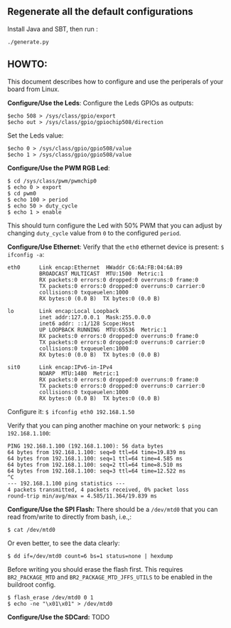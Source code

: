 ## Regenerate all the default configurations

Install Java and SBT, then run : 

```sh
./generate.py
```


## HOWTO:
This document describes how to configure and use the periperals of your board from Linux.

**Configure/Use the Leds**:
Configure the Leds GPIOs as outputs:
````
$echo 508 > /sys/class/gpio/export
$echo out > /sys/class/gpio/gpiochip508/direction
````
Set the Leds value:
````
$echo 0 > /sys/class/gpio/gpio508/value
$echo 1 > /sys/class/gpio/gpio508/value
````

**Configure/Use the PWM RGB Led**:
````
$ cd /sys/class/pwm/pwmchip0
$ echo 0 > export
$ cd pwm0
$ echo 100 > period
$ echo 50 > duty_cycle
$ echo 1 > enable
````

This should turn configure the Led with 50% PWM that you can adjust by changing `duty_cycle` value from `0` to the configured `period`.

**Configure/Use Ethernet**:
Verify that the `eth0` ethernet device is present:
`$ ifconfig -a`:
````
eth0      Link encap:Ethernet  HWaddr C6:6A:FB:04:6A:B9
          BROADCAST MULTICAST  MTU:1500  Metric:1
          RX packets:0 errors:0 dropped:0 overruns:0 frame:0
          TX packets:0 errors:0 dropped:0 overruns:0 carrier:0
          collisions:0 txqueuelen:1000
          RX bytes:0 (0.0 B)  TX bytes:0 (0.0 B)

lo        Link encap:Local Loopback
          inet addr:127.0.0.1  Mask:255.0.0.0
          inet6 addr: ::1/128 Scope:Host
          UP LOOPBACK RUNNING  MTU:65536  Metric:1
          RX packets:0 errors:0 dropped:0 overruns:0 frame:0
          TX packets:0 errors:0 dropped:0 overruns:0 carrier:0
          collisions:0 txqueuelen:1000
          RX bytes:0 (0.0 B)  TX bytes:0 (0.0 B)

sit0      Link encap:IPv6-in-IPv4
          NOARP  MTU:1480  Metric:1
          RX packets:0 errors:0 dropped:0 overruns:0 frame:0
          TX packets:0 errors:0 dropped:0 overruns:0 carrier:0
          collisions:0 txqueuelen:1000
          RX bytes:0 (0.0 B)  TX bytes:0 (0.0 B)
````
Configure it:
`$ ifconfig eth0 192.168.1.50`

Verify that you can ping another machine on your network:
`$ ping 192.168.1.100`:
````
PING 192.168.1.100 (192.168.1.100): 56 data bytes
64 bytes from 192.168.1.100: seq=0 ttl=64 time=19.839 ms
64 bytes from 192.168.1.100: seq=1 ttl=64 time=4.585 ms
64 bytes from 192.168.1.100: seq=2 ttl=64 time=8.510 ms
64 bytes from 192.168.1.100: seq=3 ttl=64 time=12.522 ms
^C
--- 192.168.1.100 ping statistics ---
4 packets transmitted, 4 packets received, 0% packet loss
round-trip min/avg/max = 4.585/11.364/19.839 ms
````

**Configure/Use the SPI Flash:**
There should be a `/dev/mtd0` that you can read from/write to directly from bash, i.e.,:
```
$ cat /dev/mtd0
```
Or even better, to see the data clearly:

```
$ dd if=/dev/mtd0 count=6 bs=1 status=none | hexdump
```

Before writing you should erase the flash first. This requires `BR2_PACKAGE_MTD` and `BR2_PACKAGE_MTD_JFFS_UTILS` to be enabled in the buildroot config.

```
$ flash_erase /dev/mtd0 0 1
$ echo -ne "\x01\x01" > /dev/mtd0
```

**Configure/Use the SDCard:**
TODO